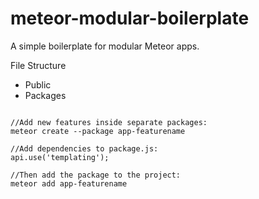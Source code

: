 # meteor-modular-boilerplate
A simple boilerplate for modular Meteor apps.

File Structure
* Public
* Packages



```

//Add new features inside separate packages: 
meteor create --package app-featurename

//Add dependencies to package.js: 
api.use('templating');

//Then add the package to the project:
meteor add app-featurename

```
